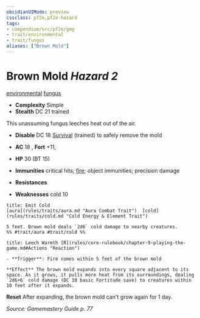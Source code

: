 ```yaml
---
obsidianUIMode: preview
cssclass: pf2e,pf2e-hazard
tags:
- compendium/src/pf2e/gmg
- trait/environmental
- trait/fungus
aliases: ["Brown Mold"]
---
```

# Brown Mold *Hazard 2*  
[environmental](rules/traits/environmental.md "Environmental Hazard Trait")  [fungus](rules/traits/fungus-b1.md "Fungus Creature Type Trait")  

- **Complexity** Simple
- **Stealth** DC 21 trained  

This unassuming fungus leeches heat out of the air.

- **Disable** DC 18 [Survival](compendium/skills.md#Survival) (trained) to safely remove the mold  

- **AC** 18 , **Fort** +11, 
- **HP** 30 (BT 15)
- **Immunities** critical hits; [fire](rules/traits/fire.md "Fire Energy & Element Trait"); object immunities; precision damage
- **Resistances** 
- **Weaknesses** cold 10
     
```ad-embed-ability
title: Emit Cold
[aura](rules/traits/aura.md "Aura Combat Trait")  [cold](rules/traits/cold.md "Cold Energy & Element Trait")  

5 feet. Brown mold deals `2d6` cold damage to nearby creatures.  
%% #trait/aura #trait/cold %%
```
```ad-embed-ability
title: Leech Warmth [R](rules/core-rulebook/chapter-9-playing-the-game.md#Actions "Reaction")

- **Trigger**: Fire comes within 5 feet of the brown mold

**Effect** The brown mold expands into every square adjacent to its space. As it grows, it pulls more heat from its surroundings, dealing `2d6+6` cold damage (DC 18 basic Fortitude save) to creatures within 10 feet after it expands.
```

**Reset** After expanding, the brown mold can't grow again for 1 day.  

*Source: Gamemastery Guide p. 77*